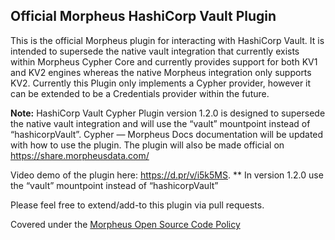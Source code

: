 ## Official Morpheus HashiCorp Vault Plugin

This is the official Morpheus plugin for interacting with HashiCorp Vault. It is intended to supersede the native vault integration that currently exists within Morpheus Cypher Core and currently provides support for both KV1 and KV2 engines whereas the native Morpheus integration only supports KV2. Currently this Plugin only implements a Cypher provider, however it can be extended to be a Credentials provider within the future.

**Note:**
HashiCorp Vault Cypher Plugin version 1.2.0 is designed to supersede the native vault integration and will use the “vault” mountpoint instead of “hashicorpVault”. Cypher — Morpheus Docs documentation will be updated with how to use the plugin. The plugin will also be made official on https://share.morpheusdata.com/

Video demo of the plugin here: https://d.pr/v/i5k5MS. ** In version 1.2.0 use the “vault” mountpoint instead of “hashicorpVault”

Please feel free to extend/add-to this plugin via pull requests.

Covered under the [Morpheus Open Source Code Policy](https://support.morpheusdata.com/s/article/Morpheus-Open-Source-Code-Support-Policy?language=en_US) 

